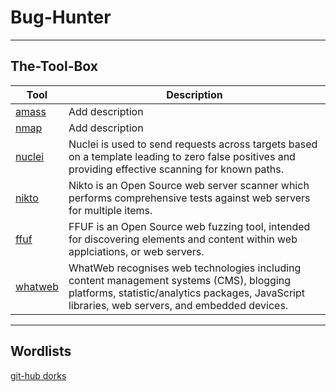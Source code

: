 # Bug-Hunter
---
 ## The-Tool-Box

| Tool | Description |
| --- | --- |
| [amass](https://github.com/OWASP/Amass)| Add description |
| [nmap](https://nmap.org/) | Add description |
| [nuclei](https://github.com/projectdiscovery/nuclei) | Nuclei is used to send requests across targets based on a template leading to zero false positives and providing effective scanning for known paths. |
| [nikto](https://cirt.net/Nikto2) | Nikto is an Open Source web server scanner which performs comprehensive tests against web servers for multiple items. |
| [ffuf](https://github.com/ffuf/ffuf/blob/master/README.md) | FFUF is an Open Source web fuzzing tool, intended for discovering elements and content within web applciations, or web servers. |
| [whatweb](https://github.com/urbanadventurer/WhatWeb/blob/master/README.md) | WhatWeb recognises web technologies including content management systems (CMS), blogging platforms, statistic/analytics packages, JavaScript libraries, web servers, and embedded devices. |

---

## Wordlists

[git-hub dorks](/wordlists/github-dorks)
